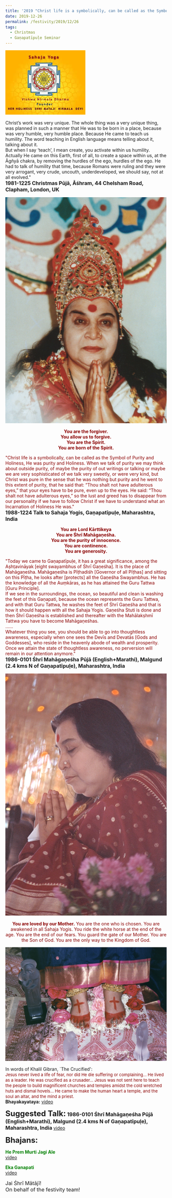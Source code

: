 ```yaml
---
title: '2019 "Christ life is a symbolically, can be called as the Symbol of Purity and Holiness" '
date: 2019-12-26
permalink: /festivity/2019/12/26
tags:
  - Christmas 
  - Gaṇapatīpuḷe Seminar
---
```


![PICTURE 1](/images/image1.png)

<p>Christ’s work was very unique. The whole thing was a very unique thing, was planned in such a manner that He was to be born in a place, because was very humble, very humble place. Because He came to teach us humility. The word teaching in English language means telling about it, talking about it.<br>
But when I say ‘teach’, I mean create, you activate within us humility.<br>
Actually He came on this Earth, first of all, to create a space within us, at the Āgñyā chakra, by removing the hurdles of the ego, hurdles of the ego. He had to talk of humility that time, because Romans were ruling and they were very arrogant, very crude, uncouth, underdeveloped, we should say, not at all evolved."</font><br>
<font size="+0"><b>1981-1225 Christmas Pūjā, Āśhram, 44 Chelsham Road, Clapham, London, UK </b></font>
</p>

<div style="text-align: center"><img src="/images/image271.png" /></div>

<p style="color:DarkRed; text-align:center;">
<b>You are the forgiver.<br>
You allow us to forgive.<br>
You are the Spirit.<br>
You are born of the Spirit.</b>
</p>

<p>
<font color="DarkRed">"Christ life is a symbolically, can be called as the Symbol of Purity and Holiness, He was purity and Holiness. When we talk of purity we may think about outside purity, of maybe the purity of out writings or talking or maybe we are very sophisticated of we talk very sweetly, or were very kind, but Christ was pure in the sense that he was nothing but purity and he went to this extent of purity, that he said that: “Thou shalt not have adulterous eyes,” that your eyes have to be pure, even up to the eyes. He said: “Thou shalt not have adulterous eyes,” so the lust and greed has to disappear from our personality if we have to follow Christ if we have to understand what an Incarnation of Holiness He was."</font><br>
<font size="+0"><b>1988-1224 Talk to Sahaja Yogis, Gaṇapatīpuḷe, Maharashtra, India</b></font>
</p>

<p style="color:DarkRed; text-align:center;">
<b>You are Lord Kārttikeya<br>
You are Śhrī Mahāgaṇeśha.<br>
You are the purity of innocence.<br> 
You are continence.<br>
You are generosity.</b><br>
</p>

<p>
<font color="DarkRed">"Today we came to Gaṇapatīpuḷe, it has a great significance, among the Aṣhṭavināyak [eight swayambhus of Śhrī Gaṇeśha]. It is the place of Mahāgaṇeśha. Mahāgaṇeśha is Pīṭhadiśh [Governor of all Pīṭhas] and sitting on this Pīṭha, he looks after [protects] all the Gaṇeśha Swayambhus. He has the knowledge of all the Auṃkāras, as he has attained the Guru Tattwa [Guru Principle].<br>
If we see in the surroundings, the ocean, so beautiful and clean is washing the feet of this Gaṇapati, because the ocean represents the Guru Tattwa, and with that Guru Tattwa, he washes the feet of Śhrī Gaṇeśha and that is how it should happen with all the Sahaja Yogis. Gaṇeśha Stuti is done and then Śhrī Gaṇeśha is established and thereafter with the Mahālakṣhmī Tattwa you have to become Mahāgaṇeśhas.<br>
......<br>
Whatever thing you see, you should be able to go into thoughtless awareness, especially when one sees the Devīs and Devatās [Gods and Goddesses], who reside in the heavenly abode of wealth and prosperity.<br>
Once we attain the state of thoughtless awareness, no perversion will remain in our attention anymore."</font><br>
<font size="+0"><b>1986-0101 Śhrī Mahāgaṇeśha Pūjā (English+Marathi), Malgund (2.4 kms N of Gaṇapatīpuḷe), Maharashtra, India</b></font>
</p>

<div style="text-align: center"><img src="/images/image272.png" /></div>

<p style="color:DarkRed; text-align:center;">
<b>You are loved by our Mother.</b>
You are the one who is chosen.</b>
You are awakened in all Sahaja Yogis.</b>
You ride the white horse at the end of the age.</b>
You are the end of our fears.</b>
You guard the gate of our Mother.</b>
You are the Son of God.</b>
You are the only way to the Kingdom of God.</b></b> 
</p>


<div style="text-align: center"><img src="/images/image273.png" /></div>

<p>
In words of Khalil Gibran, `The Crucified':<br>
<font size="-1"><font color="DarkRed">Jesus never lived a life of fear, nor did He die suffering or complaining...
He lived as a leader. He was crucified as a crusader...
Jesus was not sent here to teach the people to build magnificent churches and temples amidst the cold wretched huts and dismal hovels...
He came to make the human heart a temple, and the soul an altar, and the mind a priest.</font></font><br>
<b>Bhayakayataya:</b>
<a href="https://www.youtube.com/watch?v=47fMsue7fs8"> video</a><br>
</p>

<font size="+2"><b>Suggested Talk:</b></font> 
<font size="+0"><b>1986-0101 Śhrī Mahāgaṇeśha Pūjā (English+Marathi), Malgund (2.4 kms N of Gaṇapatīpuḷe), Maharashtra, India</b></font>
<a href="https://www.youtube.com/watch?v=lNgQ-ezG3Y8&feature=emb_logo"> video</a><br>

<font size="+2"><b>Bhajans:</b></font>

<p>
<font color="green"><b>He Prem Murti Jagi Ale</b></font><br>
<a href="https://seven-teams.github.io/Videos_Links.html"> video</a><br>
</p>

<p>
<font color="green"><b>Eka Ganapati</b></font><br>
<a href="https://www.youtube.com/watch?v=Dg41OjGhrU8">video</a>
</p>

<p>
<font size="+0">Jai Śhrī Mātājī!<br>
On behalf of the festivity team!</font>
</p>